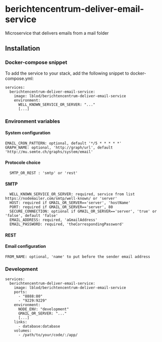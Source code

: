# berichtencentrum-deliver-email-service

Microservice that delivers emails from a mail folder

## Installation

### Docker-compose snippet

To add the service to your stack, add the following snippet to docker-compose.yml:

```
services:
  berichtencentrum-deliver-email-service:
    image: lblod/berichtencentrum-deliver-email-service
    environment:
      WELL_KNOWN_SERVICE_OR_SERVER: "..."
      [...]
```

### Environment variables

#### System configuration

```
EMAIL_CRON_PATTERN: optional, default '*/5 * * * * *'
GRAPH_NAME: optional, 'http://graph/url', default 'http://mu.semte.ch/graphs/system/email'
```

#### Protocole choice
```
  SMTP_OR_REST : 'smtp' or 'rest'
```

#### SMTP

```
  WELL_KNOWN_SERVICE_OR_SERVER: required, service from list https://nodemailer.com/smtp/well-known/ or 'server'
  HOST: required if GMAIL_OR_SERVER=='server', 'hostName'
  PORT: required if GMAIL_OR_SERVER=='server', 80
  SECURE_CONNECTION: optional if GMAIL_OR_SERVER=='server', 'true' or 'false', default 'false'
  EMAIL_ADDRESS: required, 'aGmailAddress'
  EMAIL_PASSWORD: required, 'theCorrespondingPassword'
```

#### REST



#### Email configuration
```
FROM_NAME: optional, 'name' to put before the sender email address
```

### Development

```
services:
  berichtencentrum-deliver-email-service:
    image: lblod/berichtencentrum-deliver-email-service
    ports:
      - "8888:80"
      - "9229:9229"
    environment:
      NODE_ENV: "development"
      GMAIL_OR_SERVER: "..."
      [...]
    links:
      - database:database
    volumes:
      - /path/to/your/code/:/app/
```
